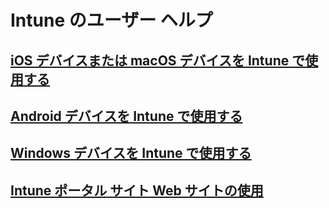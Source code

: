 # Intune のユーザー ヘルプ
## [iOS デバイスまたは macOS デバイスを Intune で使用する](using-your-ios-or-macOS-device-with-intune.md)
## [Android デバイスを Intune で使用する](using-your-android-device-with-intune.md)
## [Windows デバイスを Intune で使用する](using-your-windows-device-with-intune.md)
## [Intune ポータル サイト Web サイトの使用](using-the-intune-company-portal-website.md)


<!--HONumber=Jan17_HO1-->


